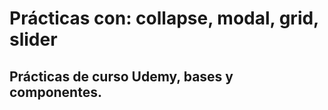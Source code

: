 # Prácticas con: collapse, modal, grid, slider

## Prácticas de curso Udemy, bases y componentes. 

